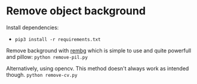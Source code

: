 # Remove object background

Install dependencies:
- `pip3 install -r requirements.txt`

Remove background with [rembg](https://github.com/danielgatis/rembg) which is simple to use and quite powerfull and pillow:
`python remove-pil.py`

Alternatively, using opencv. This method doesn't always work as intended though.
`python remove-cv.py`